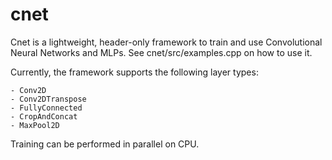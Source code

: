 # cnet
Cnet is a lightweight, header-only framework to train and use Convolutional Neural Networks and MLPs. See cnet/src/examples.cpp on how to use it.

Currently, the framework supports the following layer types:

    - Conv2D
    - Conv2DTranspose
    - FullyConnected
    - CropAndConcat
    - MaxPool2D

Training can be performed in parallel on CPU. 


